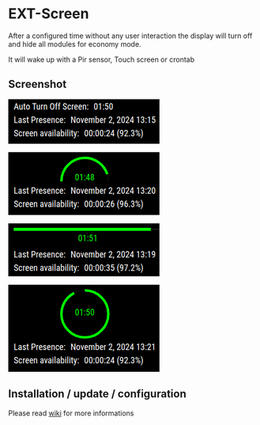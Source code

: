# EXT-Screen

After a configured time without any user interaction the display will turn off and hide all modules for economy mode.

It will wake up with a Pir sensor, Touch screen or crontab

## Screenshot

![screenshot1](/EXTs/EXT-Screen/screenshot/screenshot.png)

![screenshot2](/EXTs/EXT-Screen/screenshot/screenshot2.png)

![screenshot3](/EXTs/EXT-Screen/screenshot/screenshot3.png)

![screenshot3](/EXTs/EXT-Screen/screenshot/screenshot4.png)

## Installation / update / configuration

Please read [wiki](https://github.com/bugsounet/MMM-Bugsounet/wiki/EXT%E2%80%90-Screen) for more informations
